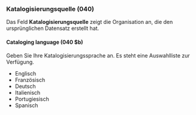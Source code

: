 ### Katalogisierungsquelle (040)

Das Feld **Katalogisierungsquelle** zeigt die Organisation an, die den ursprünglichen Datensatz erstellt hat.

#### Cataloging language (040 $b)

Geben Sie Ihre Katalogisierungssprache an. Es steht eine Auswahlliste zur Verfügung.
- Englisch
- Französisch
- Deutsch
- Italienisch
- Portugiesisch
- Spanisch   

